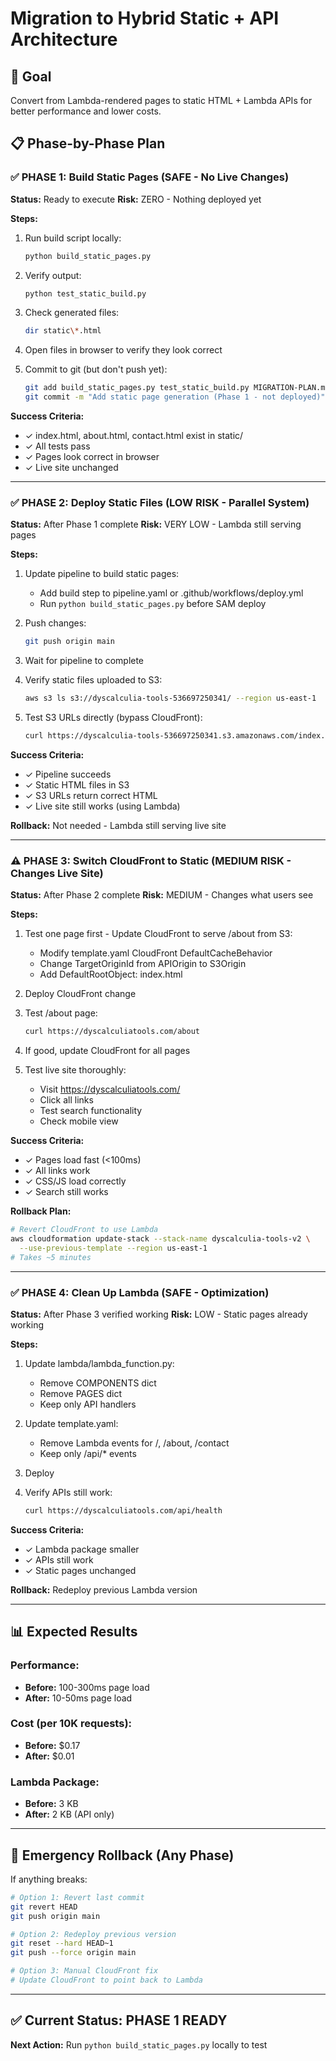 # Migration to Hybrid Static + API Architecture

## 🎯 Goal
Convert from Lambda-rendered pages to static HTML + Lambda APIs for better performance and lower costs.

## 📋 Phase-by-Phase Plan

### ✅ PHASE 1: Build Static Pages (SAFE - No Live Changes)
**Status:** Ready to execute
**Risk:** ZERO - Nothing deployed yet

**Steps:**
1. Run build script locally:
   ```bash
   python build_static_pages.py
   ```

2. Verify output:
   ```bash
   python test_static_build.py
   ```

3. Check generated files:
   ```bash
   dir static\*.html
   ```

4. Open files in browser to verify they look correct

5. Commit to git (but don't push yet):
   ```bash
   git add build_static_pages.py test_static_build.py MIGRATION-PLAN.md
   git commit -m "Add static page generation (Phase 1 - not deployed)"
   ```

**Success Criteria:**
- ✓ index.html, about.html, contact.html exist in static/
- ✓ All tests pass
- ✓ Pages look correct in browser
- ✓ Live site unchanged

---

### ✅ PHASE 2: Deploy Static Files (LOW RISK - Parallel System)
**Status:** After Phase 1 complete
**Risk:** VERY LOW - Lambda still serving pages

**Steps:**
1. Update pipeline to build static pages:
   - Add build step to pipeline.yaml or .github/workflows/deploy.yml
   - Run `python build_static_pages.py` before SAM deploy

2. Push changes:
   ```bash
   git push origin main
   ```

3. Wait for pipeline to complete

4. Verify static files uploaded to S3:
   ```bash
   aws s3 ls s3://dyscalculia-tools-536697250341/ --region us-east-1
   ```

5. Test S3 URLs directly (bypass CloudFront):
   ```bash
   curl https://dyscalculia-tools-536697250341.s3.amazonaws.com/index.html
   ```

**Success Criteria:**
- ✓ Pipeline succeeds
- ✓ Static HTML files in S3
- ✓ S3 URLs return correct HTML
- ✓ Live site still works (using Lambda)

**Rollback:** Not needed - Lambda still serving live site

---

### ⚠️ PHASE 3: Switch CloudFront to Static (MEDIUM RISK - Changes Live Site)
**Status:** After Phase 2 complete
**Risk:** MEDIUM - Changes what users see

**Steps:**
1. Test one page first - Update CloudFront to serve /about from S3:
   - Modify template.yaml CloudFront DefaultCacheBehavior
   - Change TargetOriginId from APIOrigin to S3Origin
   - Add DefaultRootObject: index.html

2. Deploy CloudFront change

3. Test /about page:
   ```bash
   curl https://dyscalculiatools.com/about
   ```

4. If good, update CloudFront for all pages

5. Test live site thoroughly:
   - Visit https://dyscalculiatools.com/
   - Click all links
   - Test search functionality
   - Check mobile view

**Success Criteria:**
- ✓ Pages load fast (<100ms)
- ✓ All links work
- ✓ CSS/JS load correctly
- ✓ Search still works

**Rollback Plan:**
```bash
# Revert CloudFront to use Lambda
aws cloudformation update-stack --stack-name dyscalculia-tools-v2 \
  --use-previous-template --region us-east-1
# Takes ~5 minutes
```

---

### ✅ PHASE 4: Clean Up Lambda (SAFE - Optimization)
**Status:** After Phase 3 verified working
**Risk:** LOW - Static pages already working

**Steps:**
1. Update lambda/lambda_function.py:
   - Remove COMPONENTS dict
   - Remove PAGES dict
   - Keep only API handlers

2. Update template.yaml:
   - Remove Lambda events for /, /about, /contact
   - Keep only /api/* events

3. Deploy

4. Verify APIs still work:
   ```bash
   curl https://dyscalculiatools.com/api/health
   ```

**Success Criteria:**
- ✓ Lambda package smaller
- ✓ APIs still work
- ✓ Static pages unchanged

**Rollback:** Redeploy previous Lambda version

---

## 📊 Expected Results

### Performance:
- **Before:** 100-300ms page load
- **After:** 10-50ms page load

### Cost (per 10K requests):
- **Before:** $0.17
- **After:** $0.01

### Lambda Package:
- **Before:** 3 KB
- **After:** 2 KB (API only)

---

## 🚨 Emergency Rollback (Any Phase)

If anything breaks:
```bash
# Option 1: Revert last commit
git revert HEAD
git push origin main

# Option 2: Redeploy previous version
git reset --hard HEAD~1
git push --force origin main

# Option 3: Manual CloudFront fix
# Update CloudFront to point back to Lambda
```

---

## ✅ Current Status: PHASE 1 READY

**Next Action:** Run `python build_static_pages.py` locally to test
